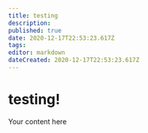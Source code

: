 ```yaml
---
title: testing
description: 
published: true
date: 2020-12-17T22:53:23.617Z
tags: 
editor: markdown
dateCreated: 2020-12-17T22:53:23.617Z
---
```


# testing!
Your content here